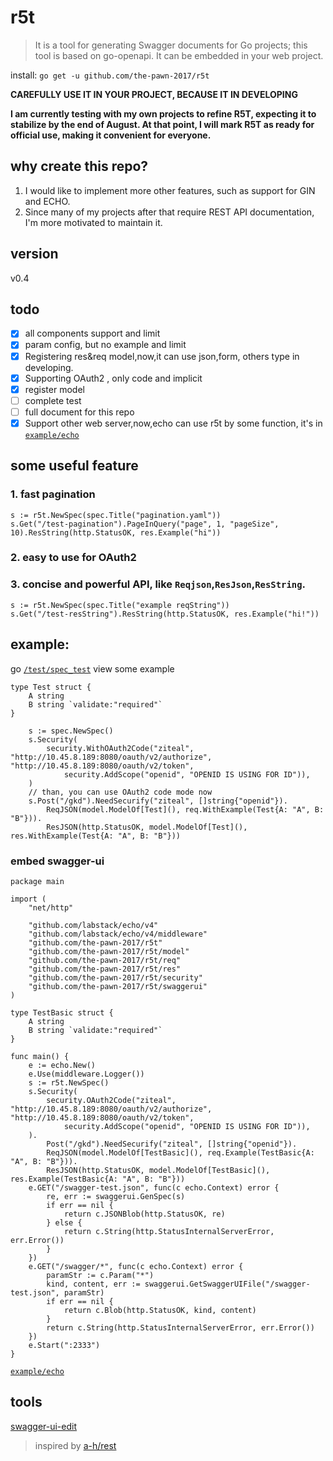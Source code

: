 # r5t

> It is a tool for generating Swagger documents for Go projects; this tool is based on go-openapi. It can be embedded in your web project.

install: `go get -u github.com/the-pawn-2017/r5t`

**CAREFULLY USE IT IN YOUR PROJECT, BECAUSE IT IN DEVELOPING**

**I am currently testing with my own projects to refine R5T, expecting it to stabilize by the end of August. At that point, I will mark R5T as ready for official use, making it convenient for everyone.**

## why create this repo?
1. I would like to implement more other features, such as support for GIN and ECHO.
2. Since many of my projects after that require REST API documentation, I'm more motivated to maintain it.
## version
v0.4
## todo
- [x] all components support and limit
- [x] param config, but no example and limit
- [x] Registering res&req model,now,it can use json,form, others type in developing.
- [x] Supporting OAuth2 , only code and implicit
- [x] register model
- [ ] complete test
- [ ] full document for this repo
- [x] Support other web server,now,echo can use r5t by some function, it's in [`example/echo`](./example/echo/echo.md)

## some useful feature
### 1. fast pagination
```golang
s := r5t.NewSpec(spec.Title("pagination.yaml"))
s.Get("/test-pagination").PageInQuery("page", 1, "pageSize", 10).ResString(http.StatusOK, res.Example("hi"))
```
### 2. easy to use for OAuth2

### 3. concise and powerful API, like `Reqjson`,`ResJson`,`ResString`.
```golang
s := r5t.NewSpec(spec.Title("example reqString"))
s.Get("/test-resString").ResString(http.StatusOK, res.Example("hi!"))
```
## example:
go [`/test/spec_test`](/tests/spec_test.go) view some example
```golang
type Test struct {
	A string
	B string `validate:"required"`
}
```
```golang
	s := spec.NewSpec()
	s.Security(
		security.WithOAuth2Code("ziteal", "http://10.45.8.189:8080/oauth/v2/authorize", "http://10.45.8.189:8080/oauth/v2/token",
			security.AddScope("openid", "OPENID IS USING FOR ID")),
	)
	// than, you can use OAuth2 code mode now
	s.Post("/gkd").NeedSecurify("ziteal", []string{"openid"}).
		ReqJSON(model.ModelOf[Test](), req.WithExample(Test{A: "A", B: "B"})).
		ResJSON(http.StatusOK, model.ModelOf[Test](), res.WithExample(Test{A: "A", B: "B"}))
```
### embed swagger-ui

```golang
package main

import (
	"net/http"

	"github.com/labstack/echo/v4"
	"github.com/labstack/echo/v4/middleware"
	"github.com/the-pawn-2017/r5t"
	"github.com/the-pawn-2017/r5t/model"
	"github.com/the-pawn-2017/r5t/req"
	"github.com/the-pawn-2017/r5t/res"
	"github.com/the-pawn-2017/r5t/security"
	"github.com/the-pawn-2017/r5t/swaggerui"
)

type TestBasic struct {
	A string
	B string `validate:"required"`
}

func main() {
	e := echo.New()
	e.Use(middleware.Logger())
	s := r5t.NewSpec()
	s.Security(
		security.OAuth2Code("ziteal", "http://10.45.8.189:8080/oauth/v2/authorize", "http://10.45.8.189:8080/oauth/v2/token",
			security.AddScope("openid", "OPENID IS USING FOR ID")),
	).
		Post("/gkd").NeedSecurify("ziteal", []string{"openid"}).
		ReqJSON(model.ModelOf[TestBasic](), req.Example(TestBasic{A: "A", B: "B"})).
		ResJSON(http.StatusOK, model.ModelOf[TestBasic](), res.Example(TestBasic{A: "A", B: "B"}))
	e.GET("/swagger-test.json", func(c echo.Context) error {
		re, err := swaggerui.GenSpec(s)
		if err == nil {
			return c.JSONBlob(http.StatusOK, re)
		} else {
			return c.String(http.StatusInternalServerError, err.Error())
		}
	})
	e.GET("/swagger/*", func(c echo.Context) error {
		paramStr := c.Param("*")
		kind, content, err := swaggerui.GetSwaggerUIFile("/swagger-test.json", paramStr)
		if err == nil {
			return c.Blob(http.StatusOK, kind, content)
		}
		return c.String(http.StatusInternalServerError, err.Error())
	})
	e.Start(":2333")
}
```


[`example/echo`](./example/echo/echo.md)

## tools 
[swagger-ui-edit](https://editor-next.swagger.io/)
> inspired by [a-h/rest](https://github.com/a-h/rest)